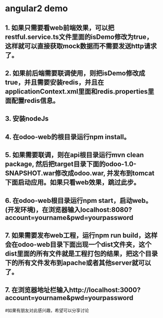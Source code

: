 
# angular2 demo
## 1. 如果只需要看web前端效果，可以把restful.service.ts文件里面的isDemo修改为true，这样就可以直接获取mock数据而不需要发送http请求了。
## 2. 如果前后端需要联调使用，则把isDemo修改成true，并且需要安装redis，并且在applicationContext.xml里面和redis.properties里面配置redis信息。
## 3. 安装nodeJs
## 4. 在odoo-web的根目录运行npm install。
## 5. 如果需要联调，则在api根目录运行mvn clean package, 然后把target目录下面的odoo-1.0-SNAPSHOT.war修改成odoo.war, 并发布到tomcat下面启动应用。如果只看web效果，跳过此步。
## 6. 在odoo-web根目录运行npm start，启动web。(开发环境)，在浏览器输入localhost:8080?account=yourname&pwd=yourpassword
## 7. 如果需要发布web工程，运行npm run build，这样会在odoo-web目录下面出现一个dist文件夹，这个dist里面的所有文件就是工程打包的结果，把这个目录下的所有文件发布到apache或者其他server就可以了。
## 7. 在浏览器地址栏输入http://localhost:3000?account=yourname&pwd=yourpassword
#如果有朋友对此感兴趣，希望可以分享讨论
